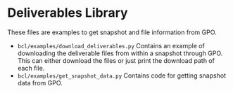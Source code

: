 # Deliverables Library

These files are examples to get snapshot and file information from GPO.

-   `bcl/examples/download_deliverables.py` Contains an example of downloading the deliverable files from within a snapshot through GPO. This can either download the files or just print the download path of each file.
-   `bcl/examples/get_snapshot_data.py` Contains code for getting snapshot data from GPO.

